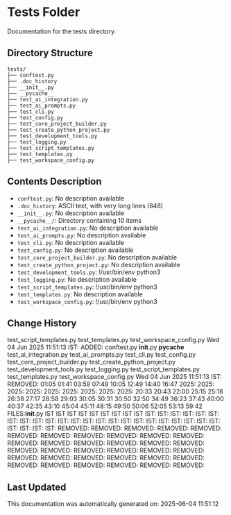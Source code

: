 <!-- filepath: /home/michaelnewham/Projects/create_python_project/tests/aboutthisfolder.md -->
# Tests Folder

Documentation for the tests directory.

## Directory Structure

```
tests/
├── conftest.py
├── .doc_history
├── __init__.py
├── __pycache__
├── test_ai_integration.py
├── test_ai_prompts.py
├── test_cli.py
├── test_config.py
├── test_core_project_builder.py
├── test_create_python_project.py
├── test_development_tools.py
├── test_logging.py
├── test_script_templates.py
├── test_templates.py
├── test_workspace_config.py
```

## Contents Description

- `conftest.py`: No description available
- `.doc_history`: ASCII text, with very long lines (848)
- `__init__.py`: No description available
- `__pycache__/`: Directory containing 10 items
- `test_ai_integration.py`: No description available
- `test_ai_prompts.py`: No description available
- `test_cli.py`: No description available
- `test_config.py`: No description available
- `test_core_project_builder.py`: No description available
- `test_create_python_project.py`: No description available
- `test_development_tools.py`: !/usr/bin/env python3
- `test_logging.py`: No description available
- `test_script_templates.py`: !/usr/bin/env python3
- `test_templates.py`: No description available
- `test_workspace_config.py`: !/usr/bin/env python3

## Change History

test_script_templates.py
test_templates.py
test_workspace_config.py
Wed 04 Jun 2025 11:51:13 IST: ADDED: conftest.py __init__.py __pycache__ test_ai_integration.py test_ai_prompts.py test_cli.py test_config.py test_core_project_builder.py test_create_python_project.py test_development_tools.py test_logging.py test_script_templates.py test_templates.py test_workspace_config.py 
Wed 04 Jun 2025 11:51:13 IST: REMOVED:                                    01:05 01:41 03:59 07:49 10:05 12:49 14:40 16:47 2025: 2025: 2025: 2025: 2025: 2025: 2025: 2025: 2025: 20:33 20:43 22:00 25:15 25:18 26:38 27:17 28:58 29:03 30:05 30:31 30:50 32:50 34:49 36:23 37:43 40:00 40:37 42:35 43:10 45:04 45:11 48:15 49:50 50:06 52:05 53:13 59:42 FILES:__init__.py IST IST IST IST IST IST IST IST IST IST: IST: IST: IST: IST: IST: IST: IST: IST: IST: IST: IST: IST: IST: IST: IST: IST: IST: IST: IST: IST: IST: IST: IST: IST: IST: IST: REMOVED: REMOVED: REMOVED: REMOVED: REMOVED: REMOVED: REMOVED: REMOVED: REMOVED: REMOVED: REMOVED: REMOVED: REMOVED: REMOVED: REMOVED: REMOVED: REMOVED: REMOVED: REMOVED: REMOVED: REMOVED: REMOVED: REMOVED: REMOVED: REMOVED: REMOVED: REMOVED: REMOVED: REMOVED: REMOVED: REMOVED: REMOVED: REMOVED: REMOVED: REMOVED: 

## Last Updated

This documentation was automatically generated on: 2025-06-04 11:51:12
